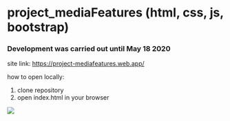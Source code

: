 # project_mediaFeatures (html, css, js, bootstrap)

### Development was carried out until May 18 2020

site link: https://project-mediafeatures.web.app/

how to open locally:
1. clone repository
2. open index.html in your browser

<img src="https://cdn.discordapp.com/attachments/427079543472390147/1086312475189850133/image.png">
